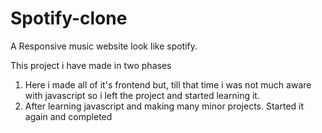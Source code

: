 # Spotify-clone
A Responsive music website look like spotify.

This project i have made in two phases
1. Here i made all of it's frontend but, till that time i was not much aware with javascript
   so i left the project and started learning it.
2. After learning javascript and making many minor projects. Started it again and completed
